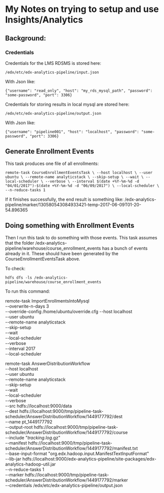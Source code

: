 

# My Notes on trying to setup and use Insights/Analytics


## Background:

### Credentials


Credentials for the LMS RDSMS is stored here:

`/edx/etc/edx-analytics-pipeline/input.json` 


With Json like:

`{"username": "read_only", "host": "my_rds_mysql_path", "password": "some-password", "port": 3306}`
    

Credentials for storing results in local mysql are stored here:

`/edx/etc/edx-analytics-pipeline/output.json` 

With Json like:

`{"username": "pipeline001", "host": "localhost", "password": "some-password", "port": 3306}`


## Generate Enrollment Events
This task produces one file of all enrollments:

`
remote-task CourseEnrollmentEventsTask \
--host localhost \
--user ubuntu \
--remote-name analyticstack \
--skip-setup \
--wait \
--local-scheduler \
--verbose \
--interval $(date +%Y-%m-%d -d "04/01/2017")-$(date +%Y-%m-%d -d "06/09/2017") \
--local-scheduler \
--n-reduce-tasks 1
`

If it finishes successfully, the end result is something like: /edx-analytics-pipeline/marker/130580543084933421-temp-2017-06-09T01-20-54.896365


## Doing something with Enrollment Events

Then I run this task to do something with those events. This task assumes that the folder /edx-analytics-pipeline/warehouse/course_enrollment_events
has a bunch of events already in it. These should have been generated by the CourseEnrollmentEventsTask above.

To check:

`hdfs dfs -ls /edx-analytics-pipeline/warehouse/course_enrollment_events`

To run this command:


remote-task ImportEnrollmentsIntoMysql \
--overwrite-n-days 3 \
--override-config /home/ubuntu/override.cfg
--host localhost \
--user ubuntu \
--remote-name analyticstack \
--skip-setup \
--wait \
--local-scheduler  \
--verbose \
--interval 2017 \
--local-scheduler



remote-task AnswerDistributionWorkflow \
		--host localhost \
		--user ubuntu \
		--remote-name analyticstack \
		--skip-setup \
		--wait \
  		--local-scheduler  \
  		--verbose \
  		--src hdfs://localhost:9000/data \
  		--dest hdfs://localhost:9000/tmp/pipeline-task-scheduler/AnswerDistributionWorkflow/1449177792/dest \
  		--name pt_1449177792 \
  		--output-root hdfs://localhost:9000/tmp/pipeline-task-scheduler/AnswerDistributionWorkflow/1449177792/course \
  		--include "*tracking.log*.gz" \
  		--manifest hdfs://localhost:9000/tmp/pipeline-task-scheduler/AnswerDistributionWorkflow/1449177792/manifest.txt \
  		--base-input-format "org.edx.hadoop.input.ManifestTextInputFormat"  \
  		--lib-jar hdfs://localhost:9000/edx-analytics-pipeline/site-packages/edx-analytics-hadoop-util.jar  \
  		--n-reduce-tasks 1 \
  		--marker hdfs://localhost:9000/tmp/pipeline-task-scheduler/AnswerDistributionWorkflow/1449177792/marker  \
  		--credentials /edx/etc/edx-analytics-pipeline/output.json